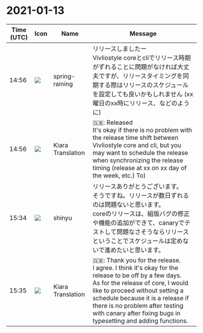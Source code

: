 # 2021-01-13

|Time (UTC)|Icon|Name|Message|
|---|---|---|---|
|14:56|![](https://secure.gravatar.com/avatar/1ac180f0868137292905c311b5fff781.jpg?s=72&d=https%3A%2F%2Fa.slack-edge.com%2Fdf10d%2Fimg%2Favatars%2Fava_0021-72.png)|spring-raining|リリースしましたー<br>Vivliostyle coreとcliでリリース時期がずれることに問題がなければ大丈夫ですが、リリースタイミングを同期する際はリリースのスケジュールを設定しても良いかもしれません (xx曜日のxx時にリリース、などのように)|
|14:56|![](https://avatars.slack-edge.com/2019-08-21/732685848020_f3f20736795184660348_72.png)|Kiara Translation|🇬🇧: Released<br>It's okay if there is no problem with the release time shift between Vivliostyle core and cli, but you may want to schedule the release when synchronizing the release timing (release at xx on xx day of the week, etc.) To)|
|15:34|![](https://avatars.slack-edge.com/2018-04-27/354445776386_e258f5ed5ba887b08668_72.jpg)|shinyu|リリースありがとうございます。<br>そうですね。リリースが数日ずれるのは問題ないと思います。<br>coreのリリースは、組版バグの修正や機能の追加ができて、canaryでテストして問題なさそうならリリースということでスケジュールは定めないで進めたいと思います。|
|15:35|![](https://avatars.slack-edge.com/2019-08-21/732685848020_f3f20736795184660348_72.png)|Kiara Translation|🇬🇧: Thank you for the release.<br>I agree. I think it's okay for the release to be off by a few days.<br>As for the release of core, I would like to proceed without setting a schedule because it is a release if there is no problem after testing with canary after fixing bugs in typesetting and adding functions.|
